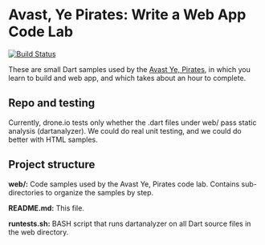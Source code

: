 Avast, Ye Pirates: Write a Web App Code Lab
============================

[![Build Status](https://drone.io/github.com/dart-lang/one-hour-codelab/status.png)](https://drone.io/github.com/dart-lang/one-hour-codelab/latest)

These are small Dart samples used by the [Avast Ye, Pirates][codelab], in which you learn to build and web app, and which takes about an hour to complete.

Repo and testing
----------------

Currently, drone.io tests only whether the .dart files under web/ pass static analysis (dartanalyzer). We could do real unit testing, and we could do better with HTML samples.

Project structure
-----------------

**web/:**
        Code samples used by the Avast Ye, Pirates code lab. Contains sub-directories to organize the samples by step.

**README.md:**
        This file.

**runtests.sh:**
	BASH script that runs dartanalyzer on all Dart source files in the web directory.


[codelab]: https://www.dartlang.org/codelabs/darrrt/
